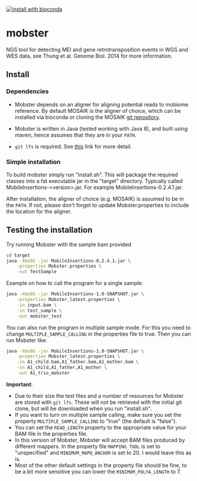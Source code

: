 [![install with bioconda](https://img.shields.io/badge/install%20with-bioconda-brightgreen.svg?style=flat-square)](http://bioconda.github.io/recipes/mobster/README.html)

# mobster
NGS tool for detecting MEI and gene retrotransposition events in WGS and WES data, see Thung et al. Genome Biol. 2014 for more information.

## Install

### Dependencies

* Mobster depends on an aligner for aligning potential reads to mobiome reference. By default MOSAIK is the aligner of choice, which can be installed via bioconda or cloning the MOSAIK [git repository](https://github.com/wanpinglee/MOSAIK).

* Mobster is written in Java (tested working with Java 8), and built using maven, hence assumes that they are in your `PATH`.  

* `git lfs` is required. See [this](https://help.github.com/articles/installing-git-large-file-storage/) link for more detail.

### Simple installation

To build mobster simply run "install.sh". This will package the required classes into a fat executable jar in the "target" directory. Typically called MobileInsertions-\<version\>.jar. For example MobileInsertions-0.2.4.1.jar.

After installation, the aligner of choice (e.g. MOSAIK) is assumed to be in the `PATH`. If not, please don't forget to update Mobster.properties to include the location for the aligner.

## Testing the installation

Try running Mobster with the sample bam provided

```bash
cd target
java -Xmx8G -jar MobileInsertions-0.2.4.1.jar \
    -properties Mobster.properties \
    -out TestSample
```

Example on how to call the program for a single sample:

```bash
java -Xmx8G -jar MobileInsertions-1.0-SNAPSHOT.jar \
    -properties Mobster_latest.properties \
    -in input.bam \
    -sn test_sample \
    -out mobster_test
```

You can also run the program in multiple sample mode. For this you need to change `MULTIPLE_SAMPLE_CALLING` in the properties file to true. Then you can run Mobster like:

```bash
java -Xmx8G -jar MobileInsertions-1.0-SNAPSHOT.jar \
    -properties Mobster_latest.properties \
    -in A1_child.bam,A1_father.bam,A1_mother.bam \
    -sn A1_child,A1_father,A1_mother \
    -out A1_trio_mobster
```

__Important__:

* Due to their size the test files and a number of resources for Mobster are stored with `git lfs`. These will not be retrieved with the initial git clone, but will be downloaded when you run "install.sh".
* If you want to turn on multiple sample calling, make sure you set the property `MULTIPLE_SAMPLE_CALLING` to "true" (the default is "false").
* You can set the `READ_LENGTH` property to the appropriate value for your BAM file in the properties file.
* In this version of Mobster, Mobster will accept BAM files produced by different mappers. In the property file `MAPPING_TOOL` is set to "unspecified" and `MINIMUM_MAPQ_ANCHOR` is set to 20. I would leave this as is.
* Most of the other default settings in the property file should be fine, to be a bit more sensitive you can lower the `MINIMUM_POLYA_LENGTH` to 7.